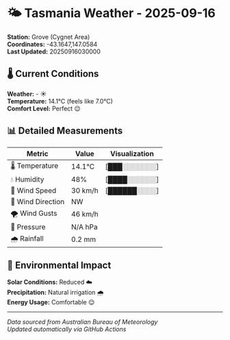 # 🌤️ Tasmania Weather - 2025-09-16

**Station:** Grove (Cygnet Area)  
**Coordinates:** -43.1647,147.0584  
**Last Updated:** 20250916030000

## 🌡️ Current Conditions

**Weather:** - ☀️  
**Temperature:** 14.1°C (feels like 7.0°C)  
**Comfort Level:** Perfect 😌

## 📊 Detailed Measurements

| Metric | Value | Visualization |
|--------|-------|---------------|
| 🌡️ Temperature | 14.1°C | [███░░░░░░░] |
| 💧 Humidity | 48% | [████░░░░░░] |
| 💨 Wind Speed | 30 km/h | [██████░░░░] |
| 🧭 Wind Direction | NW | |
| 🌪️ Wind Gusts | 46 km/h | |
| 🔽 Pressure | N/A hPa | |
| 🌧️ Rainfall | 0.2 mm | |

## 🌱 Environmental Impact

**Solar Conditions:** Reduced ☁️  
**Precipitation:** Natural irrigation 🌧️  
**Energy Usage:** Comfortable 😌

---
*Data sourced from Australian Bureau of Meteorology*  
*Updated automatically via GitHub Actions*
